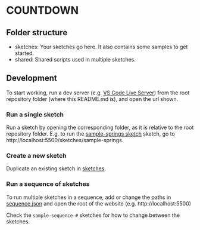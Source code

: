 # COUNTDOWN

## Folder structure
- sketches: Your sketches go here. It also contains some samples to get started.
- shared: Shared scripts used in multiple sketches.

## Development
To start working, run a dev server (e.g. [VS Code Live Server](https://marketplace.visualstudio.com/items?itemName=ritwickdey.LiveServer)) from the root repository folder (where this README.md is), and open the url shown.

### Run a single sketch
Run a sketch by opening the corresponding folder, as it is relative to the root repository folder. E.g. to run the [sample-springs sketch](sketches/sample-springs/) sketch, go to http://localhost:5500/sketches/sample-springs.

### Create a new sketch
Duplicate an existing sketch in [sketches](sketches).

### Run a sequence of sketches
To run multiple sketches in a sequence, add or change the paths in [sequence.json](sequence.json) and open the root of the website (e.g. http://localhost:5500)

Check the ```sample-sequence-#``` sketches for how to change between the sketches.